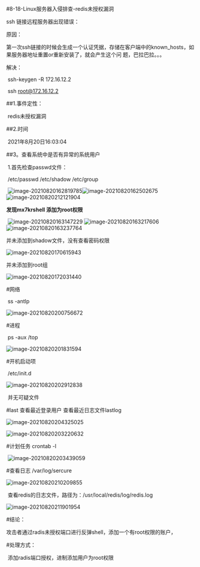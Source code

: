#8-18-Linux服务器入侵排查-redis未授权漏洞

ssh 链接远程服务器出现错误：

原因：

​		第一次ssh链接的时候会生成一个认证凭据，存储在客户端中的known_hosts，如果服务器地址重置or重新安装了，就会产生这个问		题，巴拉巴拉。。。

解决：

​		ssh-keygen -R 172.16.12.2

​		ssh root@172.16.12.2



##1.事件定性：

​			redis未授权漏洞

##2.时间

​			2021年8月20日16:03:04

##3。查看系统中是否有异常的系统用户

​			1.首先检查passwd文件：

​			/etc/passwd	/etc/shadow	/etc/group

​			![image-20210820162819785](E:\homework\GitHub\blog\blog\#8-18-Linux服务器入侵排查-redis未授权漏洞\image-20210820162819785.png)![image-20210820162502675](C:\Users\niu\AppData\Roaming\Typora\typora-user-images\image-20210820162502675.png)![image-20210820212121904](E:\homework\GitHub\blog\blog\#8-18-Linux服务器入侵排查-redis未授权漏洞\image-20210820212121904.png)

**发现mx7krshell 添加为root权限**

​		![image-20210820163147229](E:\homework\GitHub\blog\blog\#8-18-Linux服务器入侵排查-redis未授权漏洞\image-20210820163147229.png)	![image-20210820163217606](E:\homework\GitHub\blog\blog\#8-18-Linux服务器入侵排查-redis未授权漏洞\image-20210820163217606.png)![image-20210820163237764](E:\homework\GitHub\blog\blog\#8-18-Linux服务器入侵排查-redis未授权漏洞\image-20210820163237764.png)

并未添加到shadow文件，没有查看密码权限

![image-20210820170615943](E:\homework\GitHub\blog\blog\#8-18-Linux服务器入侵排查-redis未授权漏洞\image-20210820170615943.png)

并未添加到root组

![image-20210820172031440](E:\homework\GitHub\blog\blog\#8-18-Linux服务器入侵排查-redis未授权漏洞\image-20210820172031440.png)

#网络

​	ss -antlp

![image-20210820200756672](E:\homework\GitHub\blog\blog\#8-18-Linux服务器入侵排查-redis未授权漏洞\image-20210820200756672.png)

#进程

​	ps -aux		/top

![image-20210820201831594](E:\homework\GitHub\blog\blog\#8-18-Linux服务器入侵排查-redis未授权漏洞\image-20210820201831594.png)

#开机启动项

​	/etc/init.d

![image-20210820202912838](E:\homework\GitHub\blog\blog\#8-18-Linux服务器入侵排查-redis未授权漏洞\image-20210820202912838.png)

​		并无可疑文件

#last  查看最近登录用户	查看最近日志文件lastlog

![image-20210820204325025](E:\homework\GitHub\blog\blog\#8-18-Linux服务器入侵排查-redis未授权漏洞\image-20210820204325025.png)

![image-20210820203220632](E:\homework\GitHub\blog\blog\#8-18-Linux服务器入侵排查-redis未授权漏洞\image-20210820203220632.png)

#计划任务	crontab -l

​	![image-20210820203439059](E:\homework\GitHub\blog\blog\#8-18-Linux服务器入侵排查-redis未授权漏洞\image-20210820203439059.png)

#查看日志	/var/log/sercure

![image-20210820210209855](E:\homework\GitHub\blog\blog\#8-18-Linux服务器入侵排查-redis未授权漏洞\image-20210820210209855.png)

​	查看redis的日志文件，路径为：/usr/local/redis/log/redis.log

![image-20210820211901954](E:\homework\GitHub\blog\blog\#8-18-Linux服务器入侵排查-redis未授权漏洞\image-20210820211901954.png)

#结论：

​	攻击者通过radis未授权端口进行反弹shell，添加一个有root权限的账户，

#处理方式：

​	添加radis端口授权，进制添加用户为root权限

